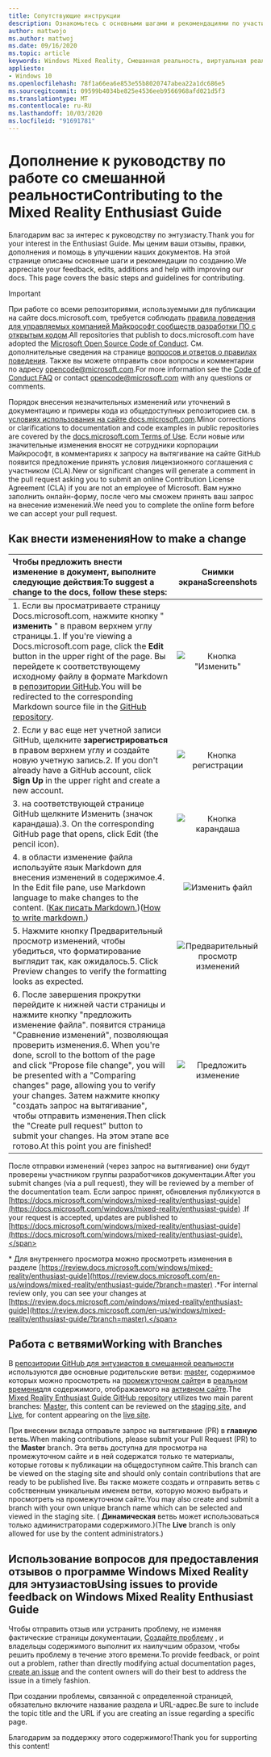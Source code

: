 ```yaml
---
title: Сопутствующие инструкции
description: Ознакомьтесь с основными шагами и рекомендациями по участию в руководстве по работе с Windows Mixed Reality. Мы ценим ваши отзывы, правки, дополнения и помощь.
author: mattwojo
ms.author: mattwoj
ms.date: 09/16/2020
ms.topic: article
keywords: Windows Mixed Reality, Смешанная реальность, виртуальная реальность, VR, MR, обратная связь, центр обратной связи, ошибки
appliesto:
- Windows 10
ms.openlocfilehash: 78f1a66ea6e853e55b8020747abea22a1dc686e5
ms.sourcegitcommit: 09599b4034be825e4536eeb9566968afd021d5f3
ms.translationtype: MT
ms.contentlocale: ru-RU
ms.lasthandoff: 10/03/2020
ms.locfileid: "91691781"
---
```

# <a name="contributing-to-the-mixed-reality-enthusiast-guide"></a><span data-ttu-id="0f1e5-105">Дополнение к руководству по работе со смешанной реальности</span><span class="sxs-lookup"><span data-stu-id="0f1e5-105">Contributing to the Mixed Reality Enthusiast Guide</span></span>

<span data-ttu-id="0f1e5-106">Благодарим вас за интерес к руководству по энтузиасту.</span><span class="sxs-lookup"><span data-stu-id="0f1e5-106">Thank you for your interest in the Enthusiast Guide.</span></span> <span data-ttu-id="0f1e5-107">Мы ценим ваши отзывы, правки, дополнения и помощь в улучшении наших документов. На этой странице описаны основные шаги и рекомендации по созданию.</span><span class="sxs-lookup"><span data-stu-id="0f1e5-107">We appreciate your feedback, edits, additions and help with improving our docs. This page covers the basic steps and guidelines for contributing.</span></span>

> [!IMPORTANT]
> <span data-ttu-id="0f1e5-108">При работе со всеми репозиториями, используемыми для публикации на сайте docs.microsoft.com, требуется соблюдать [правила поведения для управляемых компанией Майкрософт сообществ разработки ПО с открытым кодом](https://opensource.microsoft.com/codeofconduct/).</span><span class="sxs-lookup"><span data-stu-id="0f1e5-108">All repositories that publish to docs.microsoft.com have adopted the [Microsoft Open Source Code of Conduct](https://opensource.microsoft.com/codeofconduct/).</span></span> <span data-ttu-id="0f1e5-109">См. дополнительные сведения на странице [вопросов и ответов о правилах поведения](https://opensource.microsoft.com/codeofconduct/faq/). Также вы можете отправить свои вопросы и комментарии по адресу [opencode@microsoft.com](mailto:opencode@microsoft.com).</span><span class="sxs-lookup"><span data-stu-id="0f1e5-109">For more information see the [Code of Conduct FAQ](https://opensource.microsoft.com/codeofconduct/faq/) or contact [opencode@microsoft.com](mailto:opencode@microsoft.com) with any questions or comments.</span></span><br>
>
> <span data-ttu-id="0f1e5-110">Порядок внесения незначительных изменений или уточнений в документацию и примеры кода из общедоступных репозиториев см. в [условиях использования на сайте docs.microsoft.com](https://docs.microsoft.com/legal/termsofuse).</span><span class="sxs-lookup"><span data-stu-id="0f1e5-110">Minor corrections or clarifications to documentation and code examples in public repositories are covered by the [docs.microsoft.com Terms of Use](https://docs.microsoft.com/legal/termsofuse).</span></span> <span data-ttu-id="0f1e5-111">Если новые или значительные изменения вносят не сотрудники корпорации Майкрософт, в комментариях к запросу на вытягивание на сайте GitHub появится предложение принять условия лицензионного соглашения с участником (CLA).</span><span class="sxs-lookup"><span data-stu-id="0f1e5-111">New or significant changes will generate a comment in the pull request asking you to submit an online Contribution License Agreement (CLA) if you are not an employee of Microsoft.</span></span> <span data-ttu-id="0f1e5-112">Вам нужно заполнить онлайн-форму, после чего мы сможем принять ваш запрос на внесение изменений.</span><span class="sxs-lookup"><span data-stu-id="0f1e5-112">We need you to complete the online form before we can accept your pull request.</span></span>

## <a name="how-to-make-a-change"></a><span data-ttu-id="0f1e5-113">Как внести изменения</span><span class="sxs-lookup"><span data-stu-id="0f1e5-113">How to make a change</span></span>

| <span data-ttu-id="0f1e5-114">Чтобы предложить внести изменение в документ, выполните следующие действия:</span><span class="sxs-lookup"><span data-stu-id="0f1e5-114">To suggest a change to the docs, follow these steps:</span></span> | <span data-ttu-id="0f1e5-115">Снимки экрана</span><span class="sxs-lookup"><span data-stu-id="0f1e5-115">Screenshots</span></span> |
| :------------------- | :--------: |
| <span data-ttu-id="0f1e5-116">1. Если вы просматриваете страницу Docs.microsoft.com, нажмите кнопку " **изменить** " в правом верхнем углу страницы.</span><span class="sxs-lookup"><span data-stu-id="0f1e5-116">1. If you're viewing a Docs.microsoft.com page, click the **Edit** button in the upper right of the page.</span></span>  <span data-ttu-id="0f1e5-117">Вы перейдете к соответствующему исходному файлу в формате Markdown в [репозитории GitHub](https://github.com/MicrosoftDocs/mixedreality-enthusiast-guide).</span><span class="sxs-lookup"><span data-stu-id="0f1e5-117">You will be redirected to the corresponding Markdown source file in the [GitHub repository](https://github.com/MicrosoftDocs/mixedreality-enthusiast-guide).</span></span> | ![Кнопка "Изменить"](images/edit_button.jpg) |
| <span data-ttu-id="0f1e5-119">2. Если у вас еще нет учетной записи GitHub, щелкните **зарегистрироваться** в правом верхнем углу и создайте новую учетную запись.</span><span class="sxs-lookup"><span data-stu-id="0f1e5-119">2. If you don't already have a GitHub account, click **Sign Up** in the upper right and create a new account.</span></span> | ![Кнопка регистрации](images/signup-for-github-button.png)|
| <span data-ttu-id="0f1e5-121">3. на соответствующей странице GitHub щелкните Изменить (значок карандаша).</span><span class="sxs-lookup"><span data-stu-id="0f1e5-121">3. On the corresponding GitHub page that opens, click Edit (the pencil icon).</span></span> | ![Кнопка карандаша](images/pencil_button.jpg)|
| <span data-ttu-id="0f1e5-123">4. в области изменение файла используйте язык Markdown для внесения изменений в содержимое.</span><span class="sxs-lookup"><span data-stu-id="0f1e5-123">4. In the Edit file pane, use Markdown language to make changes to the content.</span></span> <span data-ttu-id="0f1e5-124">([Как писать Markdown.](https://help.github.com/articles/basic-writing-and-formatting-syntax/))</span><span class="sxs-lookup"><span data-stu-id="0f1e5-124">([How to write markdown.](https://help.github.com/articles/basic-writing-and-formatting-syntax/))</span></span>| ![Изменить файл](images/edit-in-github.png)|
| <span data-ttu-id="0f1e5-126">5. Нажмите кнопку Предварительный просмотр изменений, чтобы убедиться, что форматирование выглядит так, как ожидалось.</span><span class="sxs-lookup"><span data-stu-id="0f1e5-126">5. Click Preview changes to verify the formatting looks as expected.</span></span> | ![Предварительный просмотр изменений](images/edit-in-github.png)|
| <span data-ttu-id="0f1e5-128">6. После завершения прокрутки перейдите к нижней части страницы и нажмите кнопку "предложить изменение файла". появится страница "Сравнение изменений", позволяющая проверить изменения.</span><span class="sxs-lookup"><span data-stu-id="0f1e5-128">6. When you're done, scroll to the bottom of the page and click "Propose file change", you will be presented with a "Comparing changes" page, allowing you to verify your changes.</span></span> <span data-ttu-id="0f1e5-129">Затем нажмите кнопку "создать запрос на вытягивание", чтобы отправить изменения.</span><span class="sxs-lookup"><span data-stu-id="0f1e5-129">Then click the "Create pull request" button to submit your changes.</span></span> <span data-ttu-id="0f1e5-130">На этом этапе все готово.</span><span class="sxs-lookup"><span data-stu-id="0f1e5-130">At this point you are finished!</span></span> | ![Предложить изменение](images/propose.jpg)|

<span data-ttu-id="0f1e5-132">После отправки изменений (через запрос на вытягивание) они будут проверены участником группы разработчиков документации.</span><span class="sxs-lookup"><span data-stu-id="0f1e5-132">After you submit changes (via a pull request), they will be reviewed by a member of the documentation team.</span></span> <span data-ttu-id="0f1e5-133">Если запрос принят, обновления публикуются в [https://docs.microsoft.com/windows/mixed-reality/enthusiast-guide](https://docs.microsoft.com/windows/mixed-reality/enthusiast-guide) .</span><span class="sxs-lookup"><span data-stu-id="0f1e5-133">If your request is accepted, updates are published to [https://docs.microsoft.com/windows/mixed-reality/enthusiast-guide](https://docs.microsoft.com/windows/mixed-reality/enthusiast-guide).</span></span>

<span data-ttu-id="0f1e5-134">\* Для внутреннего просмотра можно просмотреть изменения в разделе [https://review.docs.microsoft.com/windows/mixed-reality/enthusiast-guide](https://review.docs.microsoft.com/en-us/windows/mixed-reality/enthusiast-guide/?branch=master) .</span><span class="sxs-lookup"><span data-stu-id="0f1e5-134">\*For internal review only, you can see your changes at [https://review.docs.microsoft.com/windows/mixed-reality/enthusiast-guide](https://review.docs.microsoft.com/en-us/windows/mixed-reality/enthusiast-guide/?branch=master).</span></span>

## <a name="working-with-branches"></a><span data-ttu-id="0f1e5-135">Работа с ветвями</span><span class="sxs-lookup"><span data-stu-id="0f1e5-135">Working with Branches</span></span>

<span data-ttu-id="0f1e5-136">В [репозитории GitHub для энтузиастов в смешанной реальности](https://github.com/MicrosoftDocs/mixedreality-enthusiast-guide) используются две основные родительские ветви: [master](https://github.com/MicrosoftDocs/mixedreality-enthusiast-guide/tree/master), содержимое которых можно просмотреть на [промежуточном сайте](https://review.docs.microsoft.com/windows/mixed-reality/enthusiast-guide)и в [реальном времени](https://github.com/MicrosoftDocs/mixedreality-enthusiast-guide/tree/live)для содержимого, отображаемого на [активном сайте](https://docs.microsoft.com/windows/mixed-reality/enthusiast-guide).</span><span class="sxs-lookup"><span data-stu-id="0f1e5-136">The [Mixed Reality Enthusiast Guide GitHub repository](https://github.com/MicrosoftDocs/mixedreality-enthusiast-guide) utilizes two main parent branches: [Master](https://github.com/MicrosoftDocs/mixedreality-enthusiast-guide/tree/master), this content can be reviewed on the [staging site](https://review.docs.microsoft.com/windows/mixed-reality/enthusiast-guide), and [Live](https://github.com/MicrosoftDocs/mixedreality-enthusiast-guide/tree/live), for content appearing on the [live site](https://docs.microsoft.com/windows/mixed-reality/enthusiast-guide).</span></span>

<span data-ttu-id="0f1e5-137">При внесении вклада отправьте запрос на вытягивание (PR) в **главную** ветвь.</span><span class="sxs-lookup"><span data-stu-id="0f1e5-137">When making contributions, please submit your Pull Request (PR) to the **Master** branch.</span></span> <span data-ttu-id="0f1e5-138">Эта ветвь доступна для просмотра на промежуточном сайте и в ней содержатся только те материалы, которые готовы к публикации на общедоступном сайте.</span><span class="sxs-lookup"><span data-stu-id="0f1e5-138">This branch can be viewed on the staging site and should only contain contributions that are ready to be published live.</span></span> <span data-ttu-id="0f1e5-139">Вы также можете создать и отправить ветвь с собственным уникальным именем ветви, которую можно выбрать и просмотреть на промежуточном сайте.</span><span class="sxs-lookup"><span data-stu-id="0f1e5-139">You may also create and submit a branch with your own unique branch name which can be selected and viewed in the staging site.</span></span> <span data-ttu-id="0f1e5-140">( **Динамическая** ветвь может использоваться только администраторами содержимого.)</span><span class="sxs-lookup"><span data-stu-id="0f1e5-140">(The **Live** branch is only allowed for use by the content administrators.)</span></span>

## <a name="using-issues-to-provide-feedback-on-windows-mixed-reality-enthusiast-guide"></a><span data-ttu-id="0f1e5-141">Использование вопросов для предоставления отзывов о программе Windows Mixed Reality для энтузиастов</span><span class="sxs-lookup"><span data-stu-id="0f1e5-141">Using issues to provide feedback on Windows Mixed Reality Enthusiast Guide</span></span>

<span data-ttu-id="0f1e5-142">Чтобы отправить отзыв или устранить проблему, не изменяя фактические страницы документации, [Создайте проблему](https://github.com/MicrosoftDocs/mixedreality-enthusiast-guide/issues) , и владельцы содержимого выполнит их наилучшим образом, чтобы решить проблему в течение этого времени.</span><span class="sxs-lookup"><span data-stu-id="0f1e5-142">To provide feedback, or point out a problem, rather than directly modifying actual documentation pages, [create an issue](https://github.com/MicrosoftDocs/mixedreality-enthusiast-guide/issues) and the content owners will do their best to address the issue in a timely fashion.</span></span>

<span data-ttu-id="0f1e5-143">При создании проблемы, связанной с определенной страницей, обязательно включите название раздела и URL-адрес.</span><span class="sxs-lookup"><span data-stu-id="0f1e5-143">Be sure to include the topic title and the URL if you are creating an issue regarding a specific page.</span></span>

<span data-ttu-id="0f1e5-144">Благодарим за поддержку этого содержимого!</span><span class="sxs-lookup"><span data-stu-id="0f1e5-144">Thank you for supporting this content!</span></span>
